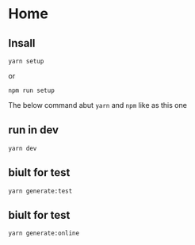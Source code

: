 # Home
## Insall

```
yarn setup
```
or
```
npm run setup
```

The below command abut `yarn` and `npm`  like as this one 


## run in dev
```
yarn dev
```

## biult for test

```
yarn generate:test
```

## biult for test

```
yarn generate:online
```
